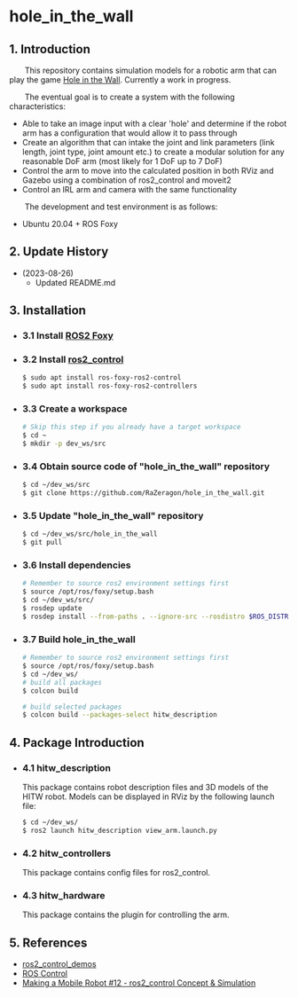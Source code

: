 # hole_in_the_wall

## 1. Introduction

&ensp;&ensp;&ensp;&ensp;This repository contains simulation models for a robotic arm that can play the game [Hole in the Wall](https://en.wikipedia.org/wiki/Hole_in_the_Wall_(American_game_show)). Currently a work in progress.

&ensp;&ensp;&ensp;&ensp;The eventual goal is to create a system with the following characteristics:
- Able to take an image input with a clear 'hole' and determine if the robot arm has a configuration that would allow it to pass through
- Create an algorithm that can intake the joint and link parameters (link length, joint type, joint amount etc.) to create a modular solution for any reasonable DoF arm (most likely for 1 DoF up to 7 DoF)
- Control the arm to move into the calculated position in both RViz and Gazebo using a combination of ros2_control and moveit2
- Control an IRL arm and camera with the same functionality

&ensp;&ensp;&ensp;&ensp;The development and test environment is as follows:
- Ubuntu 20.04 + ROS Foxy

## 2. Update History
- (2023-08-26)
    - Updated README.md

## 3. Installation
- ### 3.1 Install [ROS2 Foxy](https://docs.ros.org/en/ros2_documentation/foxy/Installation.html) 

- ### 3.2 Install [ros2_control](https://control.ros.org/master/index.html)  
    ```bash
    $ sudo apt install ros-foxy-ros2-control
    $ sudo apt install ros-foxy-ros2-controllers
    ```

- ### 3.3 Create a workspace
    ```bash
    # Skip this step if you already have a target workspace
    $ cd ~
    $ mkdir -p dev_ws/src
    ```

- ### 3.4 Obtain source code of "hole_in_the_wall" repository
    ```bash
    $ cd ~/dev_ws/src
    $ git clone https://github.com/RaZeragon/hole_in_the_wall.git
    ```

- ### 3.5 Update "hole_in_the_wall" repository 
    ```bash
    $ cd ~/dev_ws/src/hole_in_the_wall
    $ git pull
    ```

- ### 3.6 Install dependencies
    ```bash
    # Remember to source ros2 environment settings first
    $ source /opt/ros/foxy/setup.bash
    $ cd ~/dev_ws/src/
    $ rosdep update
    $ rosdep install --from-paths . --ignore-src --rosdistro $ROS_DISTRO -y
    ```

- ### 3.7 Build hole_in_the_wall
    ```bash
    # Remember to source ros2 environment settings first
    $ source /opt/ros/foxy/setup.bash
    $ cd ~/dev_ws/
    # build all packages
    $ colcon build
    
    # build selected packages
    $ colcon build --packages-select hitw_description
    ```

## 4. Package Introduction
- ### 4.1 hitw_description
    This package contains robot description files and 3D models of the HITW robot. Models can be displayed in RViz by the following launch file:
    ```bash
    $ cd ~/dev_ws/
    $ ros2 launch hitw_description view_arm.launch.py
    ```

- ### 4.2 hitw_controllers 
    This package contains config files for ros2_control.

- ### 4.3 hitw_hardware
    This package contains the plugin for controlling the arm.

## 5. References
- [ros2_control_demos](https://github.com/ros-controls/ros2_control_demos/tree/foxy)
- [ROS Control](https://www.rosroboticslearning.com/ros-control)
- [Making a Mobile Robot #12 - ros2_control Concept & Simulation](https://articulatedrobotics.xyz/mobile-robot-12-ros2-control/)